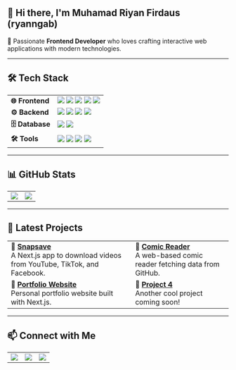 ## 👋 Hi there, I'm **Muhamad Riyan Firdaus** (ryanngab)  
🚀 Passionate **Frontend Developer** who loves crafting interactive web applications with modern technologies.  

---

## 🛠️ **Tech Stack**  
<table>
  <tr>
    <td><b>🌐 Frontend</b></td>
    <td>
      <img src="https://img.shields.io/badge/HTML5-E34F26?style=for-the-badge&logo=html5&logoColor=white">
      <img src="https://img.shields.io/badge/CSS3-1572B6?style=for-the-badge&logo=css3&logoColor=white">
      <img src="https://img.shields.io/badge/JavaScript-F7DF1E?style=for-the-badge&logo=javascript&logoColor=black">
      <img src="https://img.shields.io/badge/React-61DAFB?style=for-the-badge&logo=react&logoColor=black">
      <img src="https://img.shields.io/badge/Next.js-000000?style=for-the-badge&logo=next.js&logoColor=white">
    </td>
  </tr>
  <tr>
    <td><b>⚙️ Backend</b></td>
    <td>
      <img src="https://img.shields.io/badge/Laravel-FF2D20?style=for-the-badge&logo=laravel&logoColor=white">
      <img src="https://img.shields.io/badge/PHP-777BB4?style=for-the-badge&logo=php&logoColor=white">
      <img src="https://img.shields.io/badge/Node.js-43853D?style=for-the-badge&logo=node.js&logoColor=white">
      <img src="https://img.shields.io/badge/Firebase-FFCA28?style=for-the-badge&logo=firebase&logoColor=black">
    </td>
  </tr>
  <tr>
    <td><b>🗄️ Database</b></td>
    <td>
      <img src="https://img.shields.io/badge/MySQL-4479A1?style=for-the-badge&logo=mysql&logoColor=white">
      <img src="https://img.shields.io/badge/Firestore-FFA000?style=for-the-badge&logo=firebase&logoColor=black">
    </td>
  </tr>
  <tr>
    <td><b>🛠️ Tools</b></td>
    <td>
      <img src="https://img.shields.io/badge/Git-F05032?style=for-the-badge&logo=git&logoColor=white">
      <img src="https://img.shields.io/badge/GitHub-181717?style=for-the-badge&logo=github&logoColor=white">
      <img src="https://img.shields.io/badge/REST-API-blue?style=for-the-badge">
      <img src="https://img.shields.io/badge/Web-Scraping-green?style=for-the-badge">
    </td>
  </tr>
</table>  

---

## 📊 **GitHub Stats**  
<table>
  <tr>
    <td><img src="https://github-readme-stats.vercel.app/api?username=ryanngab&show_icons=true&theme=radical"></td>
    <td><img src="https://github-readme-stats.vercel.app/api/top-langs/?username=ryanngab&layout=compact&theme=radical"></td>
  </tr>
</table>  

---

## 🚀 **Latest Projects**  
<table>
  <tr>
    <td>
      🔹 <b><a href="https://github.com/ryanngab/snapsave">Snapsave</a></b><br>
      A Next.js app to download videos from YouTube, TikTok, and Facebook.
    </td>
    <td>
      🔹 <b><a href="https://github.com/ryanngab/comic-reader">Comic Reader</a></b><br>
      A web-based comic reader fetching data from GitHub.
    </td>
  </tr>
  <tr>
    <td>
      🔹 <b><a href="https://github.com/ryanngab/portfolio">Portfolio Website</a></b><br>
      Personal portfolio website built with Next.js.
    </td>
    <td>
      🔹 <b><a href="https://github.com/ryanngab/project4">Project 4</a></b><br>
      Another cool project coming soon!
    </td>
  </tr>
</table>  

---

## 📫 **Connect with Me**  
<table>
  <tr>
    <td>
      <a href="https://github.com/ryanngab"><img src="https://img.shields.io/badge/GitHub-%23181717.svg?&style=for-the-badge&logo=github&logoColor=white"></a>
    </td>
    <td>
      <a href="https://yourwebsite.com"><img src="https://img.shields.io/badge/Portfolio-%23000000.svg?&style=for-the-badge&logo=firefox&logoColor=white"></a>
    </td>
    <td>
      <a href="mailto:your.email@example.com"><img src="https://img.shields.io/badge/Email-D14836?style=for-the-badge&logo=gmail&logoColor=white"></a>
    </td>
  </tr>
</table>  
